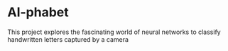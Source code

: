# AI-phabet
This project explores the fascinating world of neural networks to classify handwritten letters captured by a camera
